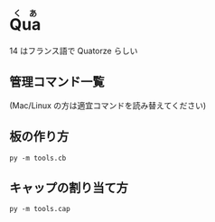 # <ruby>Qua<rp>(</rp><rt>くあ</rt><rp>)</rp></ruby>

14 はフランス語で Quatorze らしい

## 管理コマンド一覧

(Mac/Linux の方は適宜コマンドを読み替えてください)

## 板の作り方

```
py -m tools.cb
```

## キャップの割り当て方

```
py -m tools.cap
```